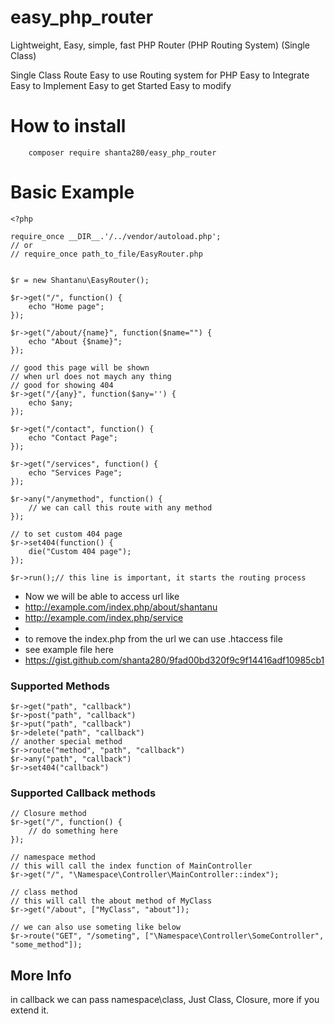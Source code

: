 # easy_php_router
Lightweight, Easy, simple, fast PHP Router (PHP Routing System) (Single Class)

Single Class Route
Easy to use Routing system for PHP
Easy to Integrate
Easy to Implement
Easy to get Started
Easy to modify


# How to install
```
    composer require shanta280/easy_php_router

```


# Basic Example
```
<?php

require_once __DIR__.'/../vendor/autoload.php';
// or 
// require_once path_to_file/EasyRouter.php


$r = new Shantanu\EasyRouter();

$r->get("/", function() {
    echo "Home page";
});

$r->get("/about/{name}", function($name="") {
    echo "About {$name}";
});

// good this page will be shown 
// when url does not maych any thing
// good for showing 404
$r->get("/{any}", function($any='') {
    echo $any;
});

$r->get("/contact", function() {
    echo "Contact Page";
});

$r->get("/services", function() {
    echo "Services Page";
});

$r->any("/anymethod", function() {
    // we can call this route with any method
});

// to set custom 404 page
$r->set404(function() {
    die("Custom 404 page");
});

$r->run();// this line is important, it starts the routing process
```

* Now we will be able to access url like
* http://example.com/index.php/about/shantanu
* http://example.com/index.php/service
* 
* to remove the index.php from the url we can use .htaccess file
* see example file here
* https://gist.github.com/shanta280/9fad00bd320f9c9f14416adf10985cb1


### Supported Methods

```
$r->get("path", "callback")
$r->post("path", "callback")
$r->put("path", "callback")
$r->delete("path", "callback")
// another special method
$r->route("method", "path", "callback")
$r->any("path", "callback")
$r->set404("callback")
```


### Supported Callback methods
```
// Closure method
$r->get("/", function() {
    // do something here
});
 
// namespace method
// this will call the index function of MainController
$r->get("/", "\Namespace\Controller\MainController::index");

// class method
// this will call the about method of MyClass
$r->get("/about", ["MyClass", "about"]);

// we can also use someting like below
$r->route("GET", "/someting", ["\Namespace\Controller\SomeController", "some_method"]);

```

## More Info
in callback we can pass namespace\class, Just Class, Closure, more if you extend it.

